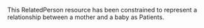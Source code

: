This RelatedPerson resource has been constrained to represent a relationship between a mother and a baby as Patients.